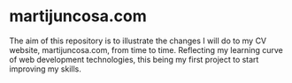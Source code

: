 # martijuncosa.com


The aim of this repository is to illustrate the changes I will do to my CV website, martijuncosa.com, from time to time. Reflecting my learning curve of web development technologies, this being my first project to start improving my skills.
